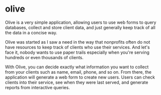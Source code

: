 # olive
Olive is a very simple application, allowing users to use web forms to query databases, collect and store client data, and just generally keep track of all the data in a concise way. 

Olive was started as I saw a need in the way that nonprofits often do not have resources to keep track of clients who use their services. And let's face it, nobody wants to use paper trails especially when you're serving hundreds or even thousands of clients. 

With Olive, you can decide exactly what information you want to collect from your clients such as name, email, phone, and so on. From there, the application will generate a web form to create new users. Users can check clients into their service, see when they were last served, and generate reports from interactive queries. 
